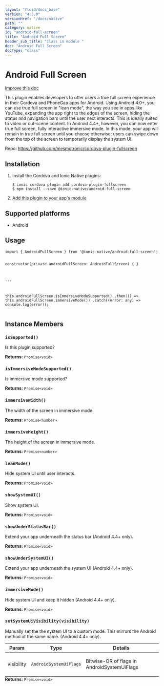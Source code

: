 ```yaml
---
layout: "fluid/docs_base"
version: "4.3.0"
versionHref: "/docs/native"
path: ""
category: native
id: "android-full-screen"
title: "Android Full Screen"
header_sub_title: "Class in module "
doc: "Android Full Screen"
docType: "class"
---
```


<h1 class="api-title">Android Full Screen</h1>

<a class="improve-v2-docs" href="http://github.com/ionic-team/ionic-native/edit/master/src/@ionic-native/plugins/android-full-screen/index.ts#L30">
  Improve this doc
</a>







<p>This plugin enables developers to offer users a true full screen experience in their Cordova and PhoneGap apps for Android.
Using Android 4.0+, you can use true full screen in &quot;lean mode&quot;, the way you see in apps like YouTube, expanding the app right to the edges of the screen, hiding the status and navigation bars until the user next interacts. This is ideally suited to video or cut-scene content.
In Android 4.4+, however, you can now enter true full screen, fully interactive immersive mode. In this mode, your app will remain in true full screen until you choose otherwise; users can swipe down from the top of the screen to temporarily display the system UI.</p>


<p>Repo:
  <a href="https://github.com/mesmotronic/cordova-plugin-fullscreen">
    https://github.com/mesmotronic/cordova-plugin-fullscreen
  </a>
</p>


<h2><a class="anchor" name="installation" href="#installation"></a>Installation</h2>
<ol class="installation">
  <li>Install the Cordova and Ionic Native plugins:<br>
    <pre><code class="nohighlight">$ ionic cordova plugin add cordova-plugin-fullscreen
$ npm install --save @ionic-native/android-full-screen
</code></pre>
  </li>
  <li><a href="https://ionicframework.com/docs/native/#Add_Plugins_to_Your_App_Module">Add this plugin to your app's module</a></li>
</ol>



<h2><a class="anchor" name="platforms" href="#platforms"></a>Supported platforms</h2>
<ul>
  <li>Android</li>
</ul>






<h2><a class="anchor" name="usage" href="#usage"></a>Usage</h2>
<pre><code class="lang-typescript">import { AndroidFullScreen } from &#39;@ionic-native/android-full-screen&#39;;

constructor(private androidFullScreen: AndroidFullScreen) { }

...

this.androidFullScreen.isImmersiveModeSupported()
  .then(() =&gt; this.androidFullScreen.immersiveMode())
  .catch((error: any) =&gt; console.log(error));
</code></pre>








<h2><a class="anchor" name="instance-members" href="#instance-members"></a>Instance Members</h2>
<h3><a class="anchor" name="isSupported" href="#isSupported"></a><code>isSupported()</code></h3>


Is this plugin supported?


<div class="return-value" markdown="1">
  <i class="icon ion-arrow-return-left"></i>
  <b>Returns:</b> <code>Promise&lt;void&gt;</code> 
</div><h3><a class="anchor" name="isImmersiveModeSupported" href="#isImmersiveModeSupported"></a><code>isImmersiveModeSupported()</code></h3>


Is immersive mode supported?


<div class="return-value" markdown="1">
  <i class="icon ion-arrow-return-left"></i>
  <b>Returns:</b> <code>Promise&lt;void&gt;</code> 
</div><h3><a class="anchor" name="immersiveWidth" href="#immersiveWidth"></a><code>immersiveWidth()</code></h3>


The width of the screen in immersive mode.


<div class="return-value" markdown="1">
  <i class="icon ion-arrow-return-left"></i>
  <b>Returns:</b> <code>Promise&lt;number&gt;</code> 
</div><h3><a class="anchor" name="immersiveHeight" href="#immersiveHeight"></a><code>immersiveHeight()</code></h3>


The height of the screen in immersive mode.


<div class="return-value" markdown="1">
  <i class="icon ion-arrow-return-left"></i>
  <b>Returns:</b> <code>Promise&lt;number&gt;</code> 
</div><h3><a class="anchor" name="leanMode" href="#leanMode"></a><code>leanMode()</code></h3>


Hide system UI until user interacts.


<div class="return-value" markdown="1">
  <i class="icon ion-arrow-return-left"></i>
  <b>Returns:</b> <code>Promise&lt;void&gt;</code> 
</div><h3><a class="anchor" name="showSystemUI" href="#showSystemUI"></a><code>showSystemUI()</code></h3>


Show system UI.


<div class="return-value" markdown="1">
  <i class="icon ion-arrow-return-left"></i>
  <b>Returns:</b> <code>Promise&lt;void&gt;</code> 
</div><h3><a class="anchor" name="showUnderStatusBar" href="#showUnderStatusBar"></a><code>showUnderStatusBar()</code></h3>


Extend your app underneath the status bar (Android 4.4+ only).


<div class="return-value" markdown="1">
  <i class="icon ion-arrow-return-left"></i>
  <b>Returns:</b> <code>Promise&lt;void&gt;</code> 
</div><h3><a class="anchor" name="showUnderSystemUI" href="#showUnderSystemUI"></a><code>showUnderSystemUI()</code></h3>


Extend your app underneath the system UI (Android 4.4+ only).


<div class="return-value" markdown="1">
  <i class="icon ion-arrow-return-left"></i>
  <b>Returns:</b> <code>Promise&lt;void&gt;</code> 
</div><h3><a class="anchor" name="immersiveMode" href="#immersiveMode"></a><code>immersiveMode()</code></h3>


Hide system UI and keep it hidden (Android 4.4+ only).


<div class="return-value" markdown="1">
  <i class="icon ion-arrow-return-left"></i>
  <b>Returns:</b> <code>Promise&lt;void&gt;</code> 
</div><h3><a class="anchor" name="setSystemUiVisibility" href="#setSystemUiVisibility"></a><code>setSystemUiVisibility(visibility)</code></h3>


Manually set the the system UI to a custom mode. This mirrors the Android method of the same name. (Android 4.4+ only).
<table class="table param-table" style="margin:0;">
  <thead>
  <tr>
    <th>Param</th>
    <th>Type</th>
    <th>Details</th>
  </tr>
  </thead>
  <tbody>
  <tr>
    <td>
      visibility</td>
    <td>
      <code>AndroidSystemUiFlags</code>
    </td>
    <td>
      <p>Bitwise-OR of flags in AndroidSystemUiFlags</p>
</td>
  </tr>
  </tbody>
</table>

<div class="return-value" markdown="1">
  <i class="icon ion-arrow-return-left"></i>
  <b>Returns:</b> <code>Promise&lt;void&gt;</code> 
</div>





